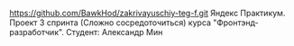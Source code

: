 https://github.com/BawkHod/zakrivayuschiy-teg-f.git Яндекс Практикум. Проект 3 спринта (Сложно сосредоточиться) курса "Фронтэнд-разработчик". Студент: Александр Мин
